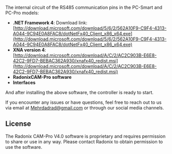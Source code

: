The internal circuit of the RS485 communication pins in the PC-Smart and PC-Pro models:

- **.NET Framework 4**: Download link: [http://download.microsoft.com/download/5/6/2/562A10F9-C9F4-4313-A044-9C94E0A8FAC8/dotNetFx40_Client_x86_x64.exe](http://download.microsoft.com/download/5/6/2/562A10F9-C9F4-4313-A044-9C94E0A8FAC8/dotNetFx40_Client_x86_x64.exe)
- **XNA version 4**: [http://download.microsoft.com/download/A/C/2/AC2C903B-E6E8-42C2-9FD7-BEBAC362A930/xnafx40_redist.msi](http://download.microsoft.com/download/A/C/2/AC2C903B-E6E8-42C2-9FD7-BEBAC362A930/xnafx40_redist.msi)
- **RadonixCAM-Pro software**
- **Interfaces**

And after installing the above software, the controller is ready to start.

If you encounter any issues or have questions, feel free to reach out to us via email at [Mehrdadrad@gmail.com](mailto:Mehrdadrad@gmail.com) or through our social media channels.

## License

The Radonix CAM-Pro V4.0 software is proprietary and requires permission to share or use in any way. Please contact Radonix to obtain permission to use the software.
